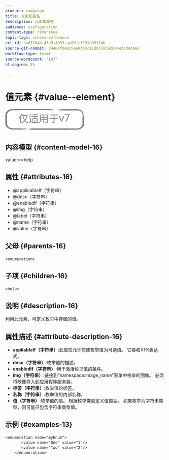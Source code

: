 ```yaml
---
product: campaign
title: 元素和属性
description: 元素和属性
audience: configuration
content-type: reference
topic-tags: schema-reference
exl-id: bad7fb4b-43d9-4033-ae0d-cf191d89114b
source-git-commit: 34404fbe935e68f3cc11d937839209443ad4ca60
workflow-type: tm+mt
source-wordcount: '147'
ht-degree: 5%

---
```


# 值元素 {#value--element}

![](../../../assets/v7-only.svg)

## 内容模型 {#content-model-16}

value:==help

## 属性 {#attributes-16}

* @applicableIf（字符串）
* @desc（字符串）
* @enabledIf（字符串）
* @img（字符串）
* @label（字符串）
* @name（字符串）
* @value（字符串）

## 父母 {#parents-16}

`<enumeration>`

## 子项 {#children-16}

`<help>`

## 说明 {#description-16}

利用此元素，可定义枚举中存储的值。

## 属性描述 {#attribute-description-16}

* **appliableIf（字符串）**:此属性允许您使枚举值为可选值。 它接收XTK表达式。
* **desc（字符串）**:枚举值的描述。
* **enabledIf（字符串）**:用于激活枚举值的条件。
* **img（字符串）**:链接到“namespace:image_name”表单中枚举的图像。 必须将映像导入到应用程序服务器。
* **标签（字符串）**:枚举值的标签。
* **名称（字符串）**:枚举值的内部名称。
* **值（字符串）**:枚举值的值。 根据枚举类型定义值类型。 如果枚举为字符串类型，则可能只包含字符串类型值。

## 示例 {#examples-13}

```
<enumeration name="myEnum">
       <value name="One" value="1"/>
       <value name="Two" value="2"/>
    </enumeration>
```
